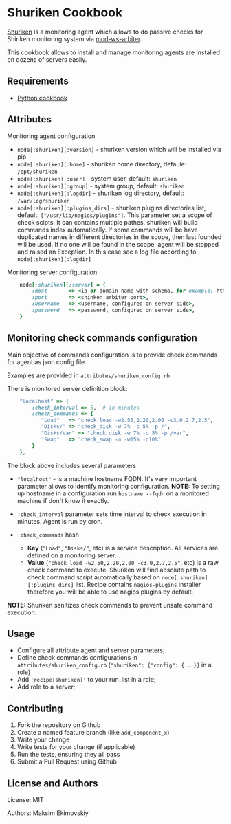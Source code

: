 Shuriken Cookbook
=================
[Shuriken](https://github.com/prawn-cake/shuriken) is a monitoring agent which allows to do passive checks for Shinken monitoring system via [mod-ws-arbiter](https://github.com/shinken-monitoring/mod-ws-arbiter).

This cookbook allows to install and manage monitoring agents are installed on dozens of servers easily.

Requirements
------------
* [Python cookbook](https://github.com/poise/python.git)

Attributes
----------
Monitoring agent configuration

- `node[:shuriken][:version]` - shuriken version which will be installed via pip
- `node[:shuriken][:home]` - shuriken home directory, defaule: `/opt/shuriken`
- `node[:shuriken][:user]` - system user, default: `shuriken`
- `node[:shuriken][:group]` - system group, default: `shuriken`
- `node[:shuriken][:logdir]` - shuriken log directory, default: `/var/log/shuriken`
- `node[:shuriken][:plugins_dirs]` - shuriken plugins directories list, default: `["/usr/lib/nagios/plugins"]`. This parameter set a scope of check scipts. It can contains multiple pathes, shuriken will build commands index automatically. If some commands will be have duplicated names in different directories in the scope, then last founded will be used. If no one will be found in the scope, agent will be stopped and raised an Exception. In this case see a log file according to `node[:shuriken][:logdir]`


Monitoring server configuration

```ruby
    node[:shuriken][:server] = {
        :host       => <ip or domain name with schema, for example: http://myshinken.server.com>,
        :port       => <shinken arbiter port>,
        :username   => <username, configured on server side>,
        :password   => <password, configured on server side>,
    }
```

Monitoring check commands configuration
---------------------------------------
Main objective of commands configuration is to provide check commands for agent as json config file.

Examples are provided in `attributes/shuriken_config.rb`

There is monitored server definition block:

```ruby
    "localhost" => {
        :check_interval => 5,  # in minutes
        :check_commands => {
           "Load"   => "check_load -w2.50,2.20,2.00 -c3.0,2.7,2.5",
           "Disks/" => "check_disk -w 7% -c 5% -p /",
           "Disks/var" => "check_disk -w 7% -c 5% -p /var",
           "Swap"   => "check_swap -a -w15% -c10%"
        }
    },
```

The block above includes several parameters

- `"localhost"` - is a machine hostname FQDN. It's very important parameter allows to identify monitoring configuration. **NOTE:** To setting up hostname in a configuration run `hostname --fqdn` on a monitored machine if don't know it exactly.

- `:check_interval` parameter sets time interval to check execution in minutes. Agent is run by cron.

- `:check_commands` hash

    * **Key** (`"Load"`, `"Disks/"`, etc) is a service description. All services are defined on a monitoring server.
    * **Value** (`"check_load -w2.50,2.20,2.00 -c3.0,2.7,2.5"`, etc) is a raw check command to execute. Shuriken will find absolute path to check command script automatically based on `node[:shuriken][:plugins_dirs]` list. Recipe contains `nagios-plugins` installer therefore you will be able to use nagios plugins by default. 

**NOTE:** Shuriken sanitizes check commands to prevent unsafe command execution.

Usage
-----
- Configure all attribute agent and server parameters;
- Define check commands configurations in `attributes/shuriken_config.rb` (`"shuriken": {"config": {...}}` in a role)
- Add `'recipe[shuriken]'` to your run_list in a role;
- Add role to a server;

Contributing
------------

1. Fork the repository on Github
2. Create a named feature branch (like `add_component_x`)
3. Write your change
4. Write tests for your change (if applicable)
5. Run the tests, ensuring they all pass
6. Submit a Pull Request using Github

License and Authors
-------------------
License: MIT

Authors: Maksim Ekimovskiy
